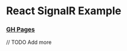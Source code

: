 # React SignalR Example

### [GH Pages](https://howlowck.github.io/react-signalr-js/)

// TODO Add more
